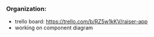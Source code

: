 ### Organization: 
- trello board: https://trello.com/b/RZ5w1kKV/raiser-app
- working on component diagram
